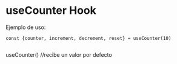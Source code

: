 # useCounter Hook

Ejemplo de uso:

```
const {counter, increment, decrement, reset} = useCounter(10)


```

useCounter() //recibe un valor por defecto
